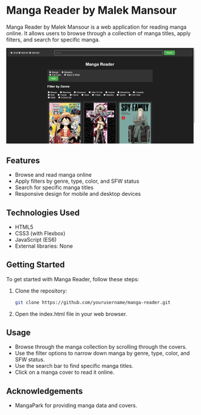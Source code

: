 # Manga Reader by Malek Mansour

Manga Reader by Malek Mansour is a web application for reading manga online. It allows users to browse through a collection of manga titles, apply filters, and search for specific manga.

![Screenshot](screenshots/Screenshot_01.png)

## Features

- Browse and read manga online
- Apply filters by genre, type, color, and SFW status
- Search for specific manga titles
- Responsive design for mobile and desktop devices

## Technologies Used

- HTML5
- CSS3 (with Flexbox)
- JavaScript (ES6)
- External libraries: None

## Getting Started

To get started with Manga Reader, follow these steps:

1. Clone the repository:
   ```bash
   git clone https://github.com/yourusername/manga-reader.git

2. Open the index.html file in your web browser.

## Usage
- Browse through the manga collection by scrolling through the covers.
- Use the filter options to narrow down manga by genre, type, color, and SFW status.
- Use the search bar to find specific manga titles.
- Click on a manga cover to read it online.

## Acknowledgements
- MangaPark for providing manga data and covers.
